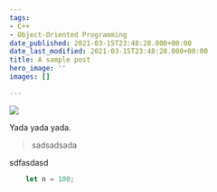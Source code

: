 ```yaml
---
tags:
- C++
- Object-Oriented Programming
date_published: 2021-03-15T23:48:28.000+00:00
date_last_modified: 2021-03-15T23:48:28.000+00:00
title: A sample post
hero_image: ''
images: []

---
```

![](/static/uploads/screenshot-2021-03-08-at-08-16-30.png)

Yada yada yada.

> sadsadsada

sdfasdasd

```javascript
    let n = 100;
```